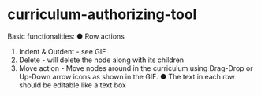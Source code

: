 # curriculum-authorizing-tool

Basic functionalities:
● Row actions
1. Indent & Outdent - see GIF
2. Delete - will delete the node along with its children
3. Move action - Move nodes around in the curriculum using
Drag-Drop or Up-Down arrow icons as shown in the GIF.
● The text in each row should be editable like a text box

